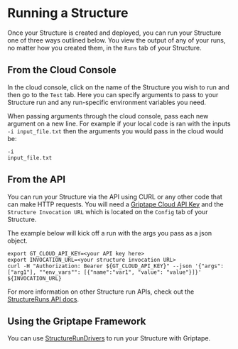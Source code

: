 # Running a Structure

Once your Structure is created and deployed, you can run your Structure one of three ways outlined below. You view the output of any of your runs, no matter how you created them, in the `Runs` tab of your Structure.

## From the Cloud Console

In the cloud console, click on the name of the Structure you wish to run and then go to the `Test` tab. Here you can specify arguments to pass to your Structure run and any run-specific environment variables you need.

When passing arguments through the cloud console, pass each new argument on a new line. For example if your local code is ran with the inputs `-i input_file.txt` then the arguments you would pass in the cloud would be:

```
-i
input_file.txt
```

## From the API

You can run your Structure via the API using CURL or any other code that can make HTTP requests. You will need a [Griptape Cloud API Key](https://cloud.griptape.ai/configuration/api-keys) and the `Structure Invocation URL` which is located on the `Config` tab of your Structure. 

The example below will kick off a run with the args you pass as a json object.

```shell
export GT_CLOUD_API_KEY=<your API key here>
export INVOCATION_URL=<your structure invocation URL>
curl -H "Authorization: Bearer ${GT_CLOUD_API_KEY}" --json '{"args": ["arg1"], ""env_vars"": [{"name":"var1", "value": "value"}]}' ${INVOCATION_URL}
```

For more information on other Structure run APIs, check out the [StructureRuns API docs](../api/api-reference.md/#/StructureRuns).

## Using the Griptape Framework

You can use [StructureRunDrivers](../../griptape-framework/drivers/structure-run-drivers.md/#griptape-cloud) to run your Structure with Griptape.
